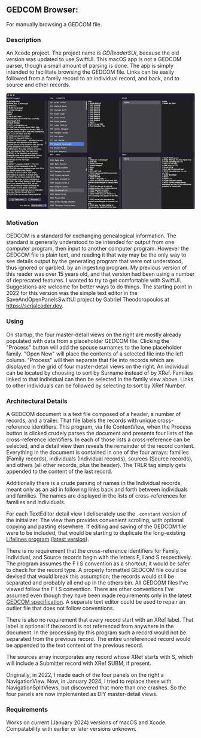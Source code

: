 ## GEDCOM Browser:

For manually browsing a GEDCOM file.

### Description

An Xcode project. The project name is *GDReaderSUI*, because the old version was updated to use SwiftUI. This macOS app is not a GEDCOM parser, though a small amount of parsing is done. The app is simply intended to facilitate browsing the GEDCOM file. Links can be easily followed from a family record to an individual record, and back, and to source and other records.

![Screenshot](GDReaderSUI/Screenshot.jpg)

### Motivation

GEDCOM is a standard for exchanging genealogical information. The standard is generally understood to be intended for output from one computer program, then input to another computer program. However the GEDCOM file is plain text, and reading it that way may be the only way to see details output by the generating program that were not understood, thus ignored or garbled, by an ingesting program. My previous version of this reader was over 15 years old, and that version had been using a number of deprecated features. I wanted to try to get comfortable with SwiftUI. Suggestions are welcome for better ways to do things. The starting point in 2022 for this version was the simple text editor in the SaveAndOpenPanelsSwiftUI project by Gabriel Theodoropoulos at https://serialcoder.dev.

### Using

On startup, the four master-detail views on the right are mostly already populated with data from a placeholder GEDCOM file. Clicking the "Process" button will add the spouse surnames to the lone placeholder family. "Open New" will place the contents of a selected file into the left column. "Process" will then separate that file into records which are displayed in the grid of four master-detail views on the right. An individual can be located by choosing to sort by Surname instead of by XRef. Families linked to that individual can then be selected in the family view above. Links to other individuals can be followed by selecting to sort by XRef Number.

### Architectural Details

A GEDCOM document is a text file composed of a header, a number of records, and a trailer. That file labels the records with unique cross-reference identifiers. This program, via file ContentView, when the Process button is clicked crudely parses the document and presents four lists of the cross-reference identifiers. In each of those lists a cross-reference can be selected, and a detail view then reveals the remainder of the record content. Everything in the document is contained in one of the four arrays: families (Family records), individuals (Individual records), sources (Source records), and others (all other records, plus the header). The TRLR tag simply gets appended to the content of the last record.

Additionally there is a crude parsing of names in the Individual records, meant only as an aid in following links back and forth between individuals and families. The names are displayed in the lists of cross-references for families and individuals.

For each TextEditor detail view I deliberately use the `.constant` version of the initializer. The view then provides convenient scrolling, with optional copying and pasting elsewhere. If editing and saving of the GEDCOM file were to be included, that would be starting to duplicate the long-existing [Lifelines program](http://lifelines.sourceforge.net) ([latest version](https://github.com/lifelines/lifelines/releases/tag/3.1.1)).

There is no requirement that the cross-reference identifiers for Family, Individual, and Source records begin with the letters F, I and S respectively. The program assumes the F I S convention as a shortcut; it would be safer to check for the record type. A properly formatted GEDCOM file could be devised that would break this assumption; the records would still be separated and probably all end up in the others bin. All GEDCOM files I've viewed follow the F I S convention. There are other conventions I've assumed even though they have been made requirements only in the latest [GEDCOM specification](https://gedcom.io/specs/). A separate text editor could be used to repair an outlier file that does not follow conventions.

There is also no requirement that every record start with an XRef label. That label is optional if the record is not referenced from anywhere in the document. In the processing by this program such a record would not be separated from the previous record. The entire unreferenced record would be appended to the text content of the previous record.

The sources array incorporates any record whose XRef starts with S, which will include a Submitter record with XRef SUBM, if present.

Originally, in 2022, I made each of the four panels on the right a NavigationView. Now, in January 2024, I tried to replace these with NavigationSplitViews, but discovered that more than one crashes. So the four panels are now implemented as DIY master-detail views.

### Requirements

Works on current (January 2024) versions of macOS and Xcode. Compatability with earlier or later versions unknown.

